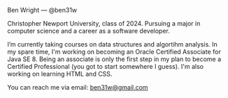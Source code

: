 Ben Wright — @ben31w

Christopher Newport University, class of 2024. Pursuing a major in computer science and a career as a software developer.

I’m currently taking courses on data structures and algortihm analysis. 
In my spare time, I'm working on becoming an Oracle Certified Associate for Java SE 8.
Being an associate is only the first step in my plan to become a Certified Professional (you got to start somewhere I guess).
I'm also working on learning HTML and CSS.

You can reach me via email: ben31w@gmail.com

<!---
ben31w/ben31w is a ✨ special ✨ repository because its `README.md` (this file) appears on your GitHub profile.
You can click the Preview link to take a look at your changes.
--->
